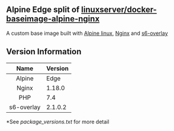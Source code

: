 ## Alpine Edge split of [linuxserver/docker-baseimage-alpine-nginx](https://github.com/linuxserver/docker-baseimage-alpine-nginx/)

[appurl]: https://alpinelinux.org
[nginxurl]: http://nginx.org/en/
[s6overlay]: https://github.com/just-containers/s6-overlay

A custom base image built with [Alpine linux][appurl], [Nginx][nginxurl] and [s6-overlay][s6overlay]

## Version Information
| Name | Version |
| :---: | --- |
| Alpine | Edge |
| Nginx | 1.18.0 |
| PHP | 7.4 |
| s6-overlay | 2.1.0.2 |
*See *package_versions.txt* for more detail
